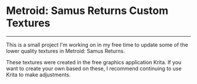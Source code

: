 # Metroid: Samus Returns Custom Textures
---
This is a small project I'm working on in my free time to update some of the lower quality textures in Metroid: Samus Returns.

These textures were created in the free graphics application Krita. If you want to create your own based on these, I recommend continuing to use Krita to make adjustments.
